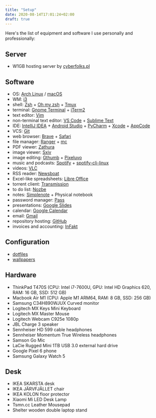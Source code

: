 ```yaml
---
title: "Setup"
date: 2020-08-14T17:01:24+02:00
draft: true
---
```


Here's the list of equipment and software I use personally and professionally:

Server
------

- W1GB hosting server by [cyberfolks.pl](https://cyberfolks.pl)

Software
--------
- OS: [Arch Linux](https://www.archlinux.org) / [macOS](https://www.apple.com/pl/macos/)
- WM: [i3](https://i3wm.org)
- shell: [Zsh](https://www.zsh.org) + [Oh my zsh](https://ohmyz.sh/) + [Tmux](https://github.com/tmux/tmux/wiki)
- terminal: [Gnome Terminal](https://help.gnome.org/users/gnome-terminal/stable) + [iTerm2](https://iterm2.com/)
- text editor: [Vim](https://vim.org)
- non-terminal text editor: [VS Code](https://code.visualstudio.com) + [Sublime Text](https://www.sublimetext.com/)
- IDE: [IntelliJ IDEA](https://www.jetbrains.com/idea) + [Android Studio](https://developer.android.com/studio) + [PyCharm](https://www.jetbrains.com/pycharm/) + [Xcode](https://developer.apple.com/xcode/) + [AppCode](https://www.jetbrains.com/objc/)
- VCS: [Git](https://git-scm.com)
- web browser: [Brave](https://brave.com) + [Safari](https://www.apple.com/safari/)
- file manager: [Ranger](https://github.com/ranger/ranger) + [mc](https://github.com/MidnightCommander/mc)
- PDF viewer: [Zathura](https://pwmt.org/projects/zathura)
- image viewer: [Sxiv](https://github.com/muennich/sxiv)
- image editing: [Gthumb](https://wiki.gnome.org/Apps/Gthumb) + [Pixeluvo](http://www.pixeluvo.com)
- music and podcasts: [Spotify](https://www.spotify.com/) + [spotify-cli-linux](https://github.com/pwittchen/spotify-cli-linux)
- videos: [VLC](https://www.videolan.org/vlc/)
- RSS reader: [Newsboat](https://newsboat.org/)
- Excel-like spreadsheets: [Libre Office](https://www.libreoffice.org)
- torrent client: [Transmission](https://transmissionbt.com)
- to do list: [Nozbe](https://nozbe.com/?a=piotrwittchen)
- notes: [Simplenote](https://simplenote.com) + Physical notebook
- password manager: [Pass](https://www.passwordstore.org)
- presentations: [Google Slides](http://slides.google.com)
- calendar: [Google Calendar](https://calendar.google.com)
- email: [Gmail](http://gmail.com)
- repository hosting: [GitHub](https://github.com)
- invoices and accounting: [InFakt](https://www.infakt.pl/polecam/piotr-wittchen)

Configuration
-------------
- [dotfiles](https://github.com/pwittchen/dotfiles)
- [wallpapers](https://github.com/pwittchen/wallpapers)

Hardware
--------
- ThinkPad T470S (CPU: Intel i7-7600U, GPU: Intel HD Graphics 620, RAM: 16 GB, SSD: 512 GB)
- Macbook Air M1 (CPU: Apple M1 ARM64, RAM: 8 GB, SSD: 256 GB)
- Samsung C34H890WJUX Curved monitor
- Logitech MX Keys Mini Keyboard
- Logitech MX Master Mouse
- Logitech Webcam C925e 1080p
- JBL Charge 3 speaker
- Sennheiser HD 599 cable headphones
- Sennheiser Momentum True Wireless headphones
- Samson Go Mic
- LaCie Rugged Mini 1TB USB 3.0 external hard drive
- Google Pixel 6 phone
- Samsung Galaxy Watch 5

Desk
----
- IKEA SKARSTA desk
- IKEA JÄRVFJÄLLET chair
- IKEA KOLON floor protector
- Xiaomi Mi LED Desk Lamp
- Tsmn.cc Leather Mousepad
- Shelter wooden double laptop stand
